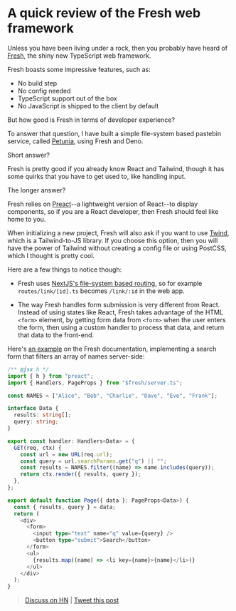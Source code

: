 # A quick review of the Fresh web framework

Unless you have been living under a rock, then you probably have heard of [Fresh](https://fresh.deno.dev/), the shiny new TypeScript web framework.

Fresh boasts some impressive features, such as:

- No build step
- No config needed
- TypeScript support out of the box
- No JavaScript is shipped to the client by default

But how good is Fresh in terms of developer experience?

To answer that question, I have built a simple file-system based pastebin service, called [Petunia](https://github.com/HoangTuan110/petunia), using Fresh and Deno.

Short answer?

Fresh is pretty good if you already know React and Tailwind, though it has some quirks that you have to get used to, like handling input.

The longer answer?

Fresh relies on [Preact](https://preactjs.com/)--a lightweight version of React--to display components, so if you are a React developer, then Fresh should feel like home to you.

When initializing a new project, Fresh will also ask if you want to use [Twind](https://twind.dev/), which is a Tailwind-to-JS library. If you choose this option, then you will have the power of Tailwind without creating a config file or using PostCSS, which I thought is pretty cool.

Here are a few things to notice though:

- Fresh uses [NextJS's file-system based routing](https://nextjs.org/docs/routing/introduction), so for example `routes/link/[id].ts` becomes `/link/:id` in the web app.

- The way Fresh handles form submission is very different from React. Instead of using states like React, Fresh takes advantage of the HTML `<form>` element, by getting form data from `<form>` when the user enters the form, then using a custom handler to process that data, and return that data to the front-end.

Here's [an example](https://fresh.deno.dev/docs/getting-started/form-submissions) on the Fresh documentation, implementing a search form that filters an array of names server-side:

```ts
/** @jsx h */
import { h } from "preact";
import { Handlers, PageProps } from "$fresh/server.ts";

const NAMES = ["Alice", "Bob", "Charlie", "Dave", "Eve", "Frank"];

interface Data {
  results: string[];
  query: string;
}

export const handler: Handlers<Data> = {
  GET(req, ctx) {
    const url = new URL(req.url);
    const query = url.searchParams.get("q") || "";
    const results = NAMES.filter((name) => name.includes(query));
    return ctx.render({ results, query });
  },
};

export default function Page({ data }: PageProps<Data>) {
  const { results, query } = data;
  return (
    <div>
      <form>
        <input type="text" name="q" value={query} />
        <button type="submit">Search</button>
      </form>
      <ul>
        {results.map((name) => <li key={name}>{name}</li>)}
      </ul>
    </div>
  );
}
```

> [Discuss on HN](https://news.ycombinator.com/item?id=31974795) | [Tweet this post](https://ctt.ac/fe25i)
